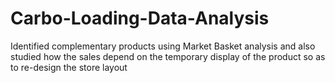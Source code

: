 # Carbo-Loading-Data-Analysis
Identified complementary products using Market Basket analysis and also studied how the sales depend on the temporary display of the product so as to re-design the store layout
